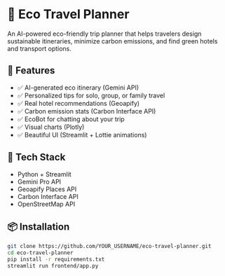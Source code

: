 # 🌱 Eco Travel Planner

An AI-powered eco-friendly trip planner that helps travelers design sustainable itineraries, minimize carbon emissions, and find green hotels and transport options.

## 🚀 Features

- ✅ AI-generated eco itinerary (Gemini API)
- ✅ Personalized tips for solo, group, or family travel
- ✅ Real hotel recommendations (Geoapify)
- ✅ Carbon emission stats (Carbon Interface API)
- ✅ EcoBot for chatting about your trip
- ✅ Visual charts (Plotly)
- ✅ Beautiful UI (Streamlit + Lottie animations)

## 🧰 Tech Stack

- Python + Streamlit
- Gemini Pro API
- Geoapify Places API
- Carbon Interface API
- OpenStreetMap API

## 📦 Installation

```bash
git clone https://github.com/YOUR_USERNAME/eco-travel-planner.git
cd eco-travel-planner
pip install -r requirements.txt
streamlit run frontend/app.py
